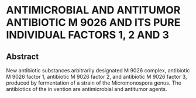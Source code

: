 # ANTIMICROBIAL AND ANTITUMOR ANTIBIOTIC M 9026 AND ITS PURE INDIVIDUAL FACTORS 1, 2 AND 3

## Abstract
New antibiotic substances arbitrarily designated M 9026 complex, antibiotic M 9026 factor 1, antibiotic M 9026 factor 2, and antibiotic M 9026 factor 3, produced by fermentation of a strain of the Micromonospora genus. The antibiotics of the in vention are antimicrobial and antitumor agents.